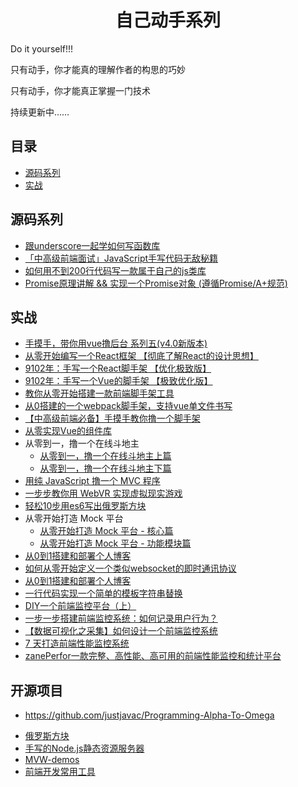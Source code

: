 <h1 align="center">自己动手系列</h1>

Do it yourself!!!

只有动手，你才能真的理解作者的构思的巧妙

只有动手，你才能真正掌握一门技术

持续更新中……


## 目录

* [源码系列](#源码系列)
* [实战](#实战)


## 源码系列


 * [跟underscore一起学如何写函数库](https://juejin.im/post/5c7e9680e51d451581086bc4)
 * [「中高级前端面试」JavaScript手写代码无敌秘籍](https://juejin.im/post/5c9c3989e51d454e3a3902b6)
 * [如何用不到200行代码写一款属于自己的js类库](https://juejin.im/post/5d1e26a2e51d45595319e3a9)
 * [Promise原理讲解 && 实现一个Promise对象 (遵循Promise/A+规范)](https://juejin.im/post/5aa7868b6fb9a028dd4de672)
 
## 实战
 * [手摸手，带你用vue撸后台 系列五(v4.0新版本)](https://juejin.im/post/5c92ff94f265da6128275a85)
 * [从零开始编写一个React框架 【彻底了解React的设计思想】](https://segmentfault.com/a/1190000020034137#articleHeader0)
 * [9102年：手写一个React脚手架 【优化极致版】](https://segmentfault.com/a/1190000019126657)
 * [9102年：手写一个Vue的脚手架 【极致优化版】](https://segmentfault.com/a/1190000019207033)
 * [教你从零开始搭建一款前端脚手架工具](https://segmentfault.com/a/1190000006190814)
 * [从0搭建的一个webpack脚手架，支持vue单文件书写](https://juejin.im/post/5cc55c336fb9a032086dd701)
 * [【中高级前端必备】手摸手教你撸一个脚手架](https://juejin.im/post/5d37d982e51d45108c59a635)
 * [从零实现Vue的组件库](https://juejin.im/post/5c0b8ece5188254f9e2809fe)
 * 从零到一，撸一个在线斗地主
    * [从零到一，撸一个在线斗地主上篇](http://www.alloyteam.com/2019/07/13829/)
    * [从零到一，撸一个在线斗地主下篇](http://www.alloyteam.com/2019/07/13834/)
 * [用纯 JavaScript 撸一个 MVC 程序](https://segmentfault.com/a/1190000020007033)
 * [一步步教你用 WebVR 实现虚拟现实游戏](https://segmentfault.com/a/1190000019135847)
 * [轻松10步用es6写出俄罗斯方块](https://segmentfault.com/a/1190000008181905)
 * 从零开始打造 Mock 平台
    * [从零开始打造 Mock 平台 - 核心篇](https://juejin.im/post/5a746514f265da4e8e7835bd)
    * [从零开始打造 Mock 平台 - 功能模块篇](https://juejin.im/post/5a7a8f195188257a6a78b457)
 * [从0到1搭建和部署个人博客](https://juejin.im/post/5ae170e1f265da0b7527d0dc)
 * [如何从零开始定义一个类似websocket的即时通讯协议](https://segmentfault.com/a/1190000019560096)
 * [从0到1搭建和部署个人博客](https://juejin.im/post/5ae170e1f265da0b7527d0dc)
 * [一行代码实现一个简单的模板字符串替换](https://github.com/jawil/blog/issues/32)
 * [DIY一个前端监控平台（上）](https://juejin.im/post/5c8cd7bd5188257ed47b22fe)
 * [一步一步搭建前端监控系统：如何记录用户行为？](https://juejin.im/post/5d44ec1cf265da039a2869c0)
 * [【数据可视化之采集】如何设计一个前端监控系统](https://juejin.im/entry/58834ecb1b69e60058d8f73a)
 * [7 天打造前端性能监控系统](http://fex.baidu.com/blog/2014/05/build-performance-monitor-in-7-days/)
 * [zanePerfor一款完整、高性能、高可用的前端性能监控和统计平台](https://github.com/wangweianger/zanePerfor)
 
## 开源项目
- https://github.com/justjavac/Programming-Alpha-To-Omega
 * [俄罗斯方块](https://github.com/timmyLan/tetris)
 * [手写的Node.js静态资源服务器](https://segmentfault.com/a/1190000019936510)
 * [MVW-demos](https://github.com/livoras/MVW-demos)
 * [前端开发常用工具](https://github.com/yimogit/metools-plugin)

